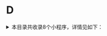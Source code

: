 # D
<details>
<summary>
本目录共收录8个小程序，详情见如下：
</summary>

- [多点](https://github.com/zirawell/R-Store/tree/main/Rule/QuanX/Adblock/Applet/Wechat/D/%E5%A4%9A%E7%82%B9)
- [大众点评](https://github.com/zirawell/R-Store/tree/main/Rule/QuanX/Adblock/Applet/Wechat/D/%E5%A4%A7%E4%BC%97%E7%82%B9%E8%AF%84)
- [德邦快递](https://github.com/zirawell/R-Store/tree/main/Rule/QuanX/Adblock/Applet/Wechat/D/%E5%BE%B7%E9%82%A6%E5%BF%AB%E9%80%92)
- [朵朵校友圈](https://github.com/zirawell/R-Store/tree/main/Rule/QuanX/Adblock/Applet/Wechat/D/%E6%9C%B5%E6%9C%B5%E6%A0%A1%E5%8F%8B%E5%9C%88)
- [滴滴代驾](https://github.com/zirawell/R-Store/tree/main/Rule/QuanX/Adblock/Applet/Wechat/D/%E6%BB%B4%E6%BB%B4%E4%BB%A3%E9%A9%BE)
- [滴滴出行](https://github.com/zirawell/R-Store/tree/main/Rule/QuanX/Adblock/Applet/Wechat/D/%E6%BB%B4%E6%BB%B4%E5%87%BA%E8%A1%8C)
- [滴滴青桔](https://github.com/zirawell/R-Store/tree/main/Rule/QuanX/Adblock/Applet/Wechat/D/%E6%BB%B4%E6%BB%B4%E9%9D%92%E6%A1%94)
- [达达快送](https://github.com/zirawell/R-Store/tree/main/Rule/QuanX/Adblock/Applet/Wechat/D/%E8%BE%BE%E8%BE%BE%E5%BF%AB%E9%80%81)

</details>